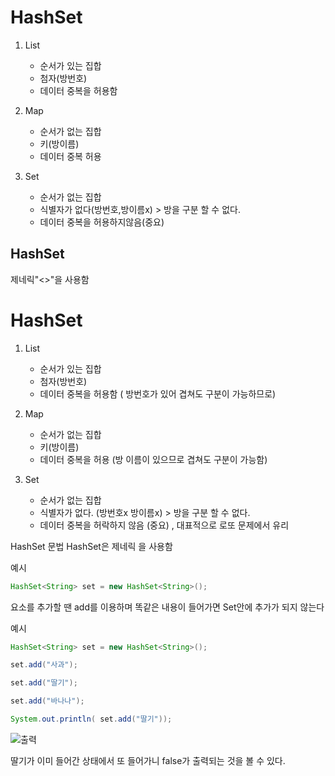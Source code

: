 

# HashSet

1.  List
	- 순서가 있는 집합
	- 첨자(방번호)
	- 데이터 중복을 허용함

2. Map
	- 순서가 없는 집합
	- 키(방이름)
	- 데이터 중복 허용

3. Set
	- 순서가 없는 집합
	- 식별자가 없다(방번호,방이름x) > 방을 구분 할 수 없다.
	- 데이터 중복을 허용하지않음(중요)


## HashSet
제네릭"<>"을 사용함 

# HashSet

 1. List 
	- 순서가 있는 집합
	- 첨자(방번호)
	- 데이터 중복을 허용함 ( 방번호가 있어 겹쳐도 구분이 가능하므로)

2. Map
	- 순서가 없는 집합
	- 키(방이름)
	- 데이터 중복을 허용 (방 이름이 있으므로 겹쳐도 구분이 가능함)

3. Set
	- 순서가 없는 집합
	- 식별자가 없다. (방번호x 방이름x) > 방을 구분 할 수 없다.
	- 데이터 중복을 허락하지 않음 (중요) , 대표적으로 로또 문제에서 유리


HashSet 문법
HashSet은 제네릭 을 사용함

예시
```java
HashSet<String> set = new HashSet<String>();
```

요소를 추가할 땐 add를 이용하며 똑같은 내용이 들어가면 Set안에 추가가 되지 않는다 

예시
```java
HashSet<String> set = new HashSet<String>();

set.add("사과");

set.add("딸기");

set.add("바나나");

System.out.println( set.add("딸기"));
```
![출력]()

딸기가 이미 들어간 상태에서 또 들어가니 false가 출력되는 것을 볼 수 있다.
